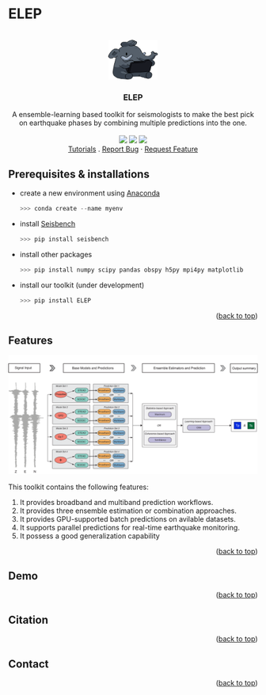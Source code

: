 # ELEP

<!-- PROJECT LOGO & STATUS -->
<br />
<div align="center">
  <a href="https://github.com/congcy/ELEP">
    <img src="images/ELEP_logo.png" alt="Logo" width="100" height="80">
  </a>
  <h3 align="center">ELEP</h3>
  <p align="center">
    A ensemble-learning based toolkit for seismologists to make the best pick on earthquake phases by combining multiple predictions into the one. 
    <br />
    <br />
    <a href="https://github.com/congcy/ELEP/blob/main/LICENSE" alt="Liscence">
        <img src="https://badgen.net/badge/license/BSD-3-Clause/blue" /></a>
    <a href="https://github.com/congcy/ELEP/tree/main/docs" alt="Documentation Status">
        <img src="https://readthedocs.org/projects/ssec-python-project-template/badge/?version=latest" /></a>
    <a href="https://github.com/congcy/ELEP/tree/main/.github/workflows" alt="Test">
        <img src="https://github.com/uw-ssec/python-project-template/actions/workflows/test.yaml/badge.svg" /></a>
    <br />
    <a href="https://ssec-python-project-template.readthedocs.io/en/latest/?badge=latest">Tutorials</a>
    .
    <a href="https://github.com/othneildrew/Best-README-Template/issues">Report Bug</a>
    ·
    <a href="https://github.com/othneildrew/Best-README-Template/issues">Request Feature</a>
  </p>
</div>


## Prerequisites & installations

* create a new environment using [Anaconda](https://www.anaconda.com/) 
  ```python
  >>> conda create --name myenv
  ```
* install [Seisbench](https://github.com/seisbench/seisbench)
  ```python
  >>> pip install seisbench
  ```
* install other packages
  ```python
  >>> pip install numpy scipy pandas obspy h5py mpi4py matplotlib
  ```
* install our toolkit (under development)
  ```python
  >>> pip install ELEP
  ```

<p align="right">(<a href="https://github.com/congcy/ELEP">back to top</a>)</p>

## Features

![workflow](/images/ELEP_framework.png)

This toolkit contains the following features:

1. It provides broadband and multiband prediction workflows.
2. It provides three ensemble estimation or combination approaches.
3. It provides GPU-supported batch predictions on avilable datasets.
4. It supports parallel predictions for real-time earthquake monitoring.
5. It possess a good generalization capability

<p align="right">(<a href="https://github.com/congcy/ELEP">back to top</a>)</p>

## Demo

<p align="right">(<a href="https://github.com/congcy/ELEP">back to top</a>)</p>

## Citation 

<p align="right">(<a href="https://github.com/congcy/ELEP">back to top</a>)</p>

## Contact

<p align="right">(<a href="https://github.com/congcy/ELEP">back to top</a>)</p>
